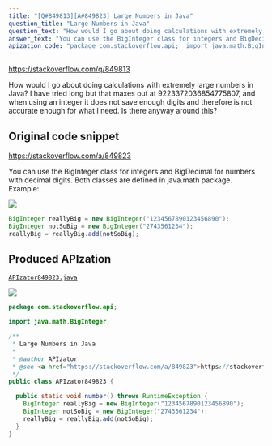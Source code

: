 ```yaml
---
title: "[Q#849813][A#849823] Large Numbers in Java"
question_title: "Large Numbers in Java"
question_text: "How would I go about doing calculations with extremely large numbers in Java? I have tried long but that maxes out at 9223372036854775807, and when using an integer it does not save enough digits and therefore is not accurate enough for what I need. Is there anyway around this?"
answer_text: "You can use the BigInteger class for integers and BigDecimal for numbers with decimal digits. Both classes are defined in java.math package. Example:"
apization_code: "package com.stackoverflow.api;  import java.math.BigInteger;  /**  * Large Numbers in Java  *  * @author APIzator  * @see <a href=\"https://stackoverflow.com/a/849823\">https://stackoverflow.com/a/849823</a>  */ public class APIzator849823 {    public static void number() throws RuntimeException {     BigInteger reallyBig = new BigInteger(\"1234567890123456890\");     BigInteger notSoBig = new BigInteger(\"2743561234\");     reallyBig = reallyBig.add(notSoBig);   } }"
---
```


https://stackoverflow.com/q/849813

How would I go about doing calculations with extremely large numbers in Java?
I have tried long but that maxes out at 9223372036854775807, and when using an integer it does not save enough digits and therefore is not accurate enough for what I need.
Is there anyway around this?



## Original code snippet

https://stackoverflow.com/a/849823

You can use the BigInteger class for integers and BigDecimal for numbers with decimal digits. Both classes are defined in java.math package.
Example:

<div class="code-logo"><img src="/stackoverflow.png" /></div>

```java
BigInteger reallyBig = new BigInteger("1234567890123456890");
BigInteger notSoBig = new BigInteger("2743561234");
reallyBig = reallyBig.add(notSoBig);
```

## Produced APIzation

[`APIzator849823.java`](https://github.com/pasqualesalza/apization-temp-data/raw/master/search/APIzator849823.java)

<div class="code-logo"><img src="/apizator.png" /></div>

```java
package com.stackoverflow.api;

import java.math.BigInteger;

/**
 * Large Numbers in Java
 *
 * @author APIzator
 * @see <a href="https://stackoverflow.com/a/849823">https://stackoverflow.com/a/849823</a>
 */
public class APIzator849823 {

  public static void number() throws RuntimeException {
    BigInteger reallyBig = new BigInteger("1234567890123456890");
    BigInteger notSoBig = new BigInteger("2743561234");
    reallyBig = reallyBig.add(notSoBig);
  }
}

```